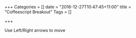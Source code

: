 +++
Categories = []
date = "2016-12-27T10:47:45+11:00"
title = "Coffeescript Breakout"
Tags = []

+++

<canvas id="breakout" width="300" height="300"></canvas>

Use Left/Right arrows to move

<script
  src="https://code.jquery.com/jquery-1.7.1.min.js"
  integrity="sha256-iBcUE/x23aI6syuqF7EeT/+JFBxjPs5zeFJEXxumwb0="
  crossorigin="anonymous"></script>
  
<script
  src="https://rawgit.com/dlip/CoffeeScript-Breakout/master/breakout.js"
  crossorigin="anonymous"></script>
